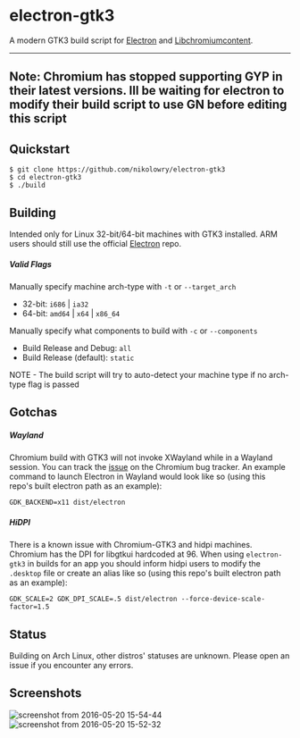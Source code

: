 # electron-gtk3

A modern GTK3 build script for [Electron](https://github.com/electron/electron) and [Libchromiumcontent](https://github.com/electron/libchromiumcontent).

---
Note:
Chromium has stopped supporting GYP in their latest versions. Ill be waiting for electron to modify their build script to use GN before editing this script
---


## Quickstart
```shell
$ git clone https://github.com/nikolowry/electron-gtk3
$ cd electron-gtk3
$ ./build
```

## Building
Intended only for Linux 32-bit/64-bit machines with GTK3 installed. ARM users should still use the official [Electron](https://github.com/electron/electron) repo.

##### Valid Flags
Manually specify machine arch-type with `-t` or `--target_arch`
- 32-bit: `i686` | `ia32`
- 64-bit: `amd64` | `x64` | `x86_64`

Manually specify what components to build with `-c` or `--components`
- Build Release and Debug: `all`
- Build Release (default): `static`

NOTE - The build script will try to auto-detect your machine type if no arch-type flag is passed

## Gotchas
##### Wayland
Chromium build with GTK3 will not invoke XWayland while in a Wayland session. You can track the [issue](https://bugs.chromium.org/p/chromium/issues/detail?id=615164) on the Chromium bug tracker. An example command to launch Electron in Wayland would look like so (using this repo's built electron path as an example):

`GDK_BACKEND=x11 dist/electron`


##### HiDPI
There is a known issue with Chromium-GTK3 and hidpi machines. Chromium has the DPI for libgtkui hardcoded at 96.  When using `electron-gtk3` in builds for an app you should inform hidpi users to modify the `.desktop` file or create an alias like so (using this repo's built electron path as an example):

`GDK_SCALE=2 GDK_DPI_SCALE=.5 dist/electron --force-device-scale-factor=1.5`

## Status
Building on Arch Linux, other distros' statuses are unknown.  Please open an issue if you encounter any errors.

## Screenshots
![screenshot from 2016-05-20 15-54-44](https://cloud.githubusercontent.com/assets/597310/15440824/8a358f5a-1ea5-11e6-9cda-b1f520510bc2.png)
![screenshot from 2016-05-20 15-52-32](https://cloud.githubusercontent.com/assets/597310/15440823/8a345b1c-1ea5-11e6-9dcb-a8c9f4431cd8.png)
